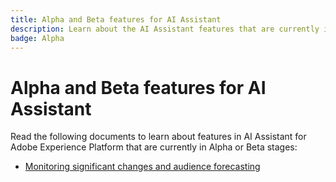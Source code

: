 ```yaml
---
title: Alpha and Beta features for AI Assistant
description: Learn about the AI Assistant features that are currently in Alpha or Beta stages.
badge: Alpha
---
```

# Alpha and Beta features for AI Assistant

Read the following documents to learn about features in AI Assistant for Adobe Experience Platform that are currently in Alpha or Beta stages:

* [Monitoring significant changes and audience forecasting](./audience-forecasting.md)